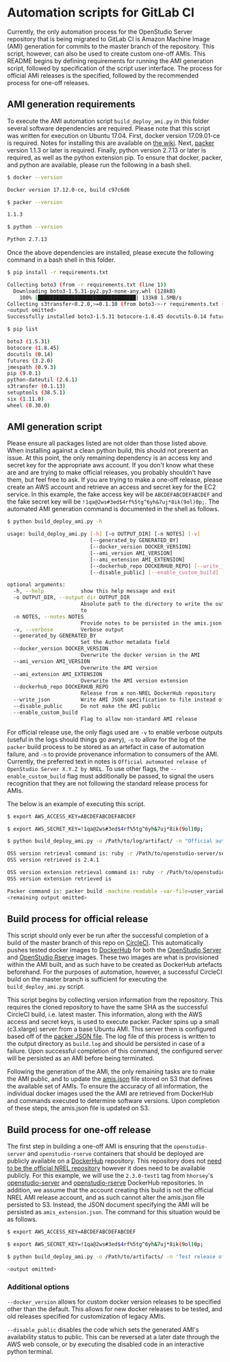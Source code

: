 # Automation scripts for GitLab CI

Currently, the only automation process for the OpenStudio Server repository that is being migrated to GitLab CI is Amazon Machine Image (AMI) generation for commits to the master branch of the repository. This script, however, can also be used to create custom one-off AMIs. This README begins by defining requirements for running the AMI generation script, followed by specification of the script user interface. The process for official AMI releases is the specified, followed by the recommended process for one-off releases. 

## AMI generation requirements

To execute the AMI automation script `build_deploy_ami.py` in this folder several software dependencies are required. Please note that this script was written for execution on Ubuntu 17.04. First, docker version 17.09.01-ce is required. Notes for installing this are available on [the wiki](http://github.com/NREL/OpenStudio-server/wiki/User-OpenStudio-Server-Deployment). Next, [packer](http://www.packer.io/) version 1.1.3 or later is required. Finally, python version 2.7.13 or later is required, as well as the python extension pip. To ensure that docker, packer, and python are available, please run the following in a bash shell.

```sh
$ docker --version

Docker version 17.12.0-ce, build c97c6d6

$ packer --version

1.1.3

$ python --version

Python 2.7.13
```

Once the above dependencies are installed, please execute the following command in a bash shell in this folder.

```sh
$ pip install -r requirements.txt

Collecting boto3 (from -r requirements.txt (line 1))
  Downloading boto3-1.5.31-py2.py3-none-any.whl (128kB)
    100% |████████████████████████████████| 133kB 1.5MB/s
Collecting s3transfer<0.2.0,>=0.1.10 (from boto3->-r requirements.txt (line 1))
<output omitted>
Successfully installed boto3-1.5.31 botocore-1.8.45 docutils-0.14 futures-3.2.0 jmespath-0.9.3 python-dateutil-2.6.1 s3transfer-0.1.13 six-1.11.0

$ pip list

boto3 (1.5.31)
botocore (1.8.45)
docutils (0.14)
futures (3.2.0)
jmespath (0.9.3)
pip (9.0.1)
python-dateutil (2.6.1)
s3transfer (0.1.13)
setuptools (38.5.1)
six (1.11.0)
wheel (0.30.0)
```

## AMI generation script

Please ensure all packages listed are not older than those listed above. When installing against a clean python build, this should not present an issue. At this point, the only remaining dependency is an access key and secret key for the appropriate aws account. If you don't know what these are and are trying to make official releases, you probably shouldn't have them, but feel free to ask. If you are trying to make a one-off release, please create an AWS account and retrieve an access and secret key for the EC2 service. In this example, the fake access key will be `ABCDEFABCDEFABCDEF` and the fake secret key will be `!1qa@2ws#3ed$4rf%5tg^6yh&7uj*8ik(9ol)0p;`. The automated AMI generation command is documented in the shell as follows.

```sh
$ python build_deploy_ami.py -h

usage: build_deploy_ami.py [-h] [-o OUTPUT_DIR] [-n NOTES] [-v]
                           [--generated_by GENERATED_BY]
                           [--docker_version DOCKER_VERSION]
                           [--ami_version AMI_VERSION]
                           [--ami_extension AMI_EXTENSION]
                           [--dockerhub_repo DOCKERHUB_REPO] [--write_json]
                           [--disable_public] [--enable_custom_build]

optional arguments:
  -h, --help            show this help message and exit
  -o OUTPUT_DIR, --output_dir OUTPUT_DIR
                        Absolute path to the directory to write the output log
                        to
  -n NOTES, --notes NOTES
                        Provide notes to be persisted in the amis.json entry
  -v, --verbose         Verbose output
  --generated_by GENERATED_BY
                        Set the Author metadata field
  --docker_version DOCKER_VERSION
                        Overwrite the docker version in the AMI
  --ami_version AMI_VERSION
                        Overwrite the AMI version
  --ami_extension AMI_EXTENSION
                        Overwrite the AMI version extension
  --dockerhub_repo DOCKERHUB_REPO
                        Release from a non-NREL DockerHub repository
  --write_json          Write AMI JSON specification to file instead of S3
  --disable_public      Do not make the AMI public
  --enable_custom_build
                        Flag to allow non-standard AMI release
```

For official release use, the only flags used are `-v` to enable verbose outputs (useful in the logs should things go awry), `-o` to allow for the log of the `packer` build process to be stored as an artefact in case of automation failure, and `-n` to provide provenance information to consumers of the AMI. Currently, the preferred text in notes is `Official automated release of OpenStudio Server X.Y.Z by NREL`. To use other flags, the `--enable_custom_build` flag must additionally be passed, to signal the users recognition that they are not following the standard release process for AMIs.

The below is an example of executing this script.

```sh
$ export AWS_ACCESS_KEY=ABCDEFABCDEFABCDEF

$ export AWS_SECRET_KEY=!1qa@2ws#3ed$4rf%5tg^6yh&7uj*8ik(9ol)0p;

$ python build_deploy_ami.py -o /Path/to/log/artifact/ -n "Official automated release of OpenStudio Server 2.4.1 by NREL" -v

OSS version retrieval command is: ruby -r /Path/to/openstudio-server/server/lib/openstudio_server/version.rb -e "puts OpenstudioServer::VERSION"
OSS version retrieved is 2.4.1

OSS version extension retrieval command is: ruby -r /Path/to/openstudio-server/server/lib/openstudio_server/version.rb -e "puts OpenstudioServer::VERSION_EXT"
OSS version extension retrieved is

Packer command is: packer build -machine-readable -var-file=user_variables.json openstudio_server_docker_base.json 2>&1 | tee /Path/to/log/artifact/build.log
<remaining output omitted>
```

## Build process for official release

This script should only ever be run after the successful completion of a build of the master branch of this repo on [CircleCI](http://circleci.com/gh/NREL/OpenStudio-server). This automatically pushes tested docker images to [DockerHub](http://hub.docker.com/r/nrel) for both the [OpenStudio Server](http://hub.docker.com/r/nrel/openstudio-server/tags/) and [OpenStudio Rserve](http://hub.docker.com/r/nrel/openstudio-rserve/tags/) images. These two images are what is provisioned within the AMI built, and as such have to be created as DockerHub artefacts beforehand. For the purposes of automation, however, a successful CircleCI build on the master branch is sufficient for executing the `build_deploy_ami.py` script.

This script begins by collecting version information from the repository. This requires the cloned repository to have the same SHA as the successful CircleCI build, i.e. latest master. This information, along with the AWS access and secret keys, is used to execute packer. Packer spins up a small (c3.xlarge) server from a base Ubuntu AMI. This server then is configured based off of the [packer JSON file](http://github.com/NREL/OpenStudio-server/blob/develop/docker/deployment/openstudio_server_docker_base.json). The log file of this process is written to the output directory as `build.log` and should be persisted in case of a failure. Upon successful completion of this command, the configured server will be persisted as an AMI before being terminated. 

Following the generation of the AMI, the only remaining tasks are to make the AMI public, and to update the [amis.json](http://s3.amazonaws.com/openstudio-resources/server/api/v3/amis.json) file stored on S3 that defines the available set of AMIs. To ensure the accuracy of all information, the individual docker images used the the AMI are retrieved from DockerHub and commands executed to determine software versions. Upon completion of these steps, the amis.json file is updated on S3. 

## Build process for one-off release

The first step in building a one-off AMI is ensuring that the `openstudio-server` and `openstudio-rserve` containers that should be deployed are publicly available on a [DockerHub](http://hub.docker.com) repository. This repository does not [need to be the official NREL repository](http://hub.docker.com/r/hhorsey/openstudio-server/tags/) however it does need to be available publicly. For this example, we will use the `2.3.0-test1` tag from `hhorsey`'s [openstudio-server](http://hub.docker.com/r/hhorsey/openstudio-server/tags/) and [openstudio-rserve](http://hub.docker.com/r/hhorsey/openstudio-rserve/tags/) DockerHub repositories. In addition, we assume that the account creating this build is not the official NREL AMI release account, and as such cannot alter the amis.json file persisted to S3. Instead, the JSON document specifying the AMI will be persisted as `amis_extension.json`. The command for this situation would be as follows.

```sh
$ export AWS_ACCESS_KEY=ABCDEFABCDEFABCDEF

$ export AWS_SECRET_KEY=!1qa@2ws#3ed$4rf%5tg^6yh&7uj*8ik(9ol)0p;

$ python build_deploy_ami.py -o /Path/to/artifacts/ -n 'Test release of the 2.3.0-test1 tagged docker images from the hhorsey dockerhub repository.' -v --generated_by 'README Author' --ami_version '2.3.0' --ami_extension 'test1' --dockerhub_repo 'hhorsey' --write_json --enable_custom_build

<output omitted>
```

### Additional options

`--docker_version` allows for custom docker version releases to be specified other than the default. This allows for new docker releases to be tested, and old releases specified for customization of legacy AMIs.

`--disable_public` disables the code which sets the generated AMI's availability status to public. This can be reversed at a later date through the AWS web console, or by executing the disabled code in an interactive python terminal.
